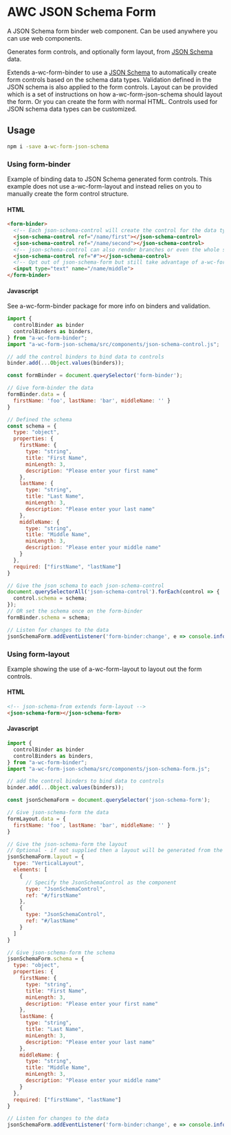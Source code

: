 # AWC JSON Schema Form

A JSON Schema form binder web component. Can be used anywhere you can use web components.

Generates form controls, and optionally form layout, from [JSON Schema](https://json-schema.org/) data.

Extends a-wc-form-binder to use a [JSON Schema](https://json-schema.org/) to automatically create form controls based on the schema data types. Validation defined in the JSON schema is also applied to the form controls.
Layout can be provided which is a set of instructions on how a-wc-form-json-schema should layout the form. Or you can create the form with normal HTML.
Controls used for JSON schema data types can be customized.

## Usage
```cmd
npm i -save a-wc-form-json-schema
```

### Using form-binder
Example of binding data to JSON Schema generated form controls. This example does not use a-wc-form-layout and instead relies on you to manually create the form control structure.
#### HTML
```html
<form-binder>
  <!-- Each json-schema-control will create the control for the data type from a set  -->
  <json-schema-control ref="/name/first"></json-schema-control>
  <json-schema-control ref="/name/second"></json-schema-control>
  <!-- json-schema-control can also render branches or even the whole schema -->
  <json-schema-control ref="#"></json-schema-control>
  <!-- Opt out of json-schema-form but still take advantage of a-wc-form-binder data binding and validation -->
  <input type="text" name="/name/middle">
</form-binder>
```
#### Javascript
See a-wc-form-binder package for more info on binders and validation.
```js
import {
  controlBinder as binder
  controlBinders as binders,
} from "a-wc-form-binder";
import "a-wc-form-json-schema/src/components/json-schema-control.js";

// add the control binders to bind data to controls
binder.add(...Object.values(binders));

const formBinder = document.querySelector('form-binder');

// Give form-binder the data
formBinder.data = {
  firstName: 'foo', lastName: 'bar', middleName: '' }
}

// Defined the schema
const schema = {
  type: "object",
  properties: {
    firstName: {
      type: "string",
      title: "First Name",
      minLength: 3,
      description: "Please enter your first name"
    },
    lastName: {
      type: "string",
      title: "Last Name",
      minLength: 3,
      description: "Please enter your last name"
    },
    middleName: {
      type: "string",
      title: "Middle Name",
      minLength: 3,
      description: "Please enter your middle name"
    }
  },
  required: ["firstName", "lastName"]
}

// Give the json schema to each json-schema-control
document.querySelectorAll('json-schema-control').forEach(control => {
  control.schema = schema;
});
// OR set the schema once on the form-binder
formBinder.schema = schema;

// Listen for changes to the data
jsonSchemaForm.addEventListener('form-binder:change', e => console.info(e.detail.data));
```

### Using form-layout
Example showing the use of a-wc-form-layout to layout out the form controls.
#### HTML
```html
<!-- json-schema-from extends form-layout -->
<json-schema-form></json-schema-form>
```

#### Javascript
```js
import {
  controlBinder as binder
  controlBinders as binders,
} from "a-wc-form-binder";
import "a-wc-form-json-schema/src/components/json-schema-form.js";

// add the control binders to bind data to controls
binder.add(...Object.values(binders));

const jsonSchemaForm = document.querySelector('json-schema-form');

// Give json-schema-form the data
formLayout.data = {
  firstName: 'foo', lastName: 'bar', middleName: '' }
}

// Give the json-schema-form the layout
// Optional - if not supplied then a layout will be generated from the schema
jsonSchemaForm.layout = {
  type: "VerticalLayout",
  elements: [
    {
      // Specify the JsonSchemaControl as the component
      type: "JsonSchemaControl",
      ref: "#/firstName"
    },
    {
      type: "JsonSchemaControl",
      ref: "#/lastName"
    }
  ]
}

// Give json-schema-form the schema
jsonSchemaForm.schema = {
  type: "object",
  properties: {
    firstName: {
      type: "string",
      title: "First Name",
      minLength: 3,
      description: "Please enter your first name"
    },
    lastName: {
      type: "string",
      title: "Last Name",
      minLength: 3,
      description: "Please enter your last name"
    },
    middleName: {
      type: "string",
      title: "Middle Name",
      minLength: 3,
      description: "Please enter your middle name"
    }
  },
  required: ["firstName", "lastName"]
}

// Listen for changes to the data
jsonSchemaForm.addEventListener('form-binder:change', e => console.info(e.detail.data));
```
